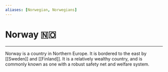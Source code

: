 ```yaml
---
aliases: [Norwegian, Norwegians]
---
```

# Norway 🇳🇴 
---
Norway is a country in Northern Europe. It is bordered to the east by [[Sweden]] and [[Finland]]. It is a relatively wealthy country, and is commonly known as one with a robust safety net and welfare system. 